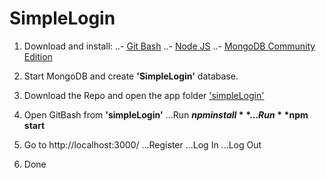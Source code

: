# SimpleLogin

 1. Download and install:
      ..- [Git Bash](https://git-scm.com/downloads)
      ..- [Node JS](https://nodejs.org/en/)
      ..- [MongoDB Community Edition](https://www.mongodb.com/download-center#community)

 2. Start MongoDB and create **'SimpleLogin'** database.
 
 3. Download the Repo and open the app folder ['simpleLogin'](https://github.com/2229639d/SimpleLogin/tree/master/simpleLogin)
 
 4. Open GitBash from **'simpleLogin'**
        ...Run **$npm install**
        ...Run **$npm start**
  
 5. Go to http://localhost:3000/
        ...Register
        ...Log In
        ...Log Out
        
 6. Done
 
 